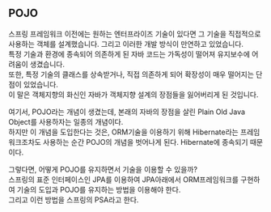 ## POJO

스프링 프레임워크 이전에는 원하는 엔터프라이즈 기술이 있다면 그 기술을 직접적으로 사용하는 객체를 설계했습니다. 그리고 이러한 개발 방식이 만연하고 있었습니다.   
특정 기술과 환경에 종속되어 의존하게 된 자바 코드는 가독성이 떨어져 유지보수에 어려움이 생겼습니다.   
또한, 특정 기술의 클래스를 상속받거나, 직접 의존하게 되어 확장성이 매우 떨어지는 단점이 있었습니다.   
이 말은 객체지향의 화신인 자바가 객체지향 설계의 장점들을 잃어버리게 된 것입니다.

여기서, POJO라는 개념이 생겼는데, 본래의 자바의 장점을 살린 Plain Old Java Object를 사용하자는 일종의 개념이다.  
하지만 이 개념을 도입한다는 것은, ORM기술을 이용하기 위해 Hibernate라는 프레임워크조차도 사용하는 순간 POJO의 개념을 벗어나게 된다. Hibernate에 종속되기 때문이다.  

그렇다면, 어떻게 POJO를 유지하면서 기술을 이용할 수 있을까?  
스프링의 표준 인터페이스인 JPA를 이용하여 JPA아래에서 ORM프레임워크를 구현하여 기술의 도입과 POJO를 유지하는 방법을 이용해야 한다.  
그리고 이런 방법을 스프링의 PSA라고 한다.  
